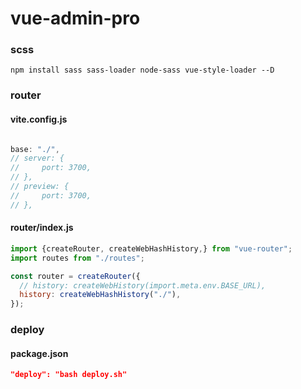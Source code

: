 # vue-admin-pro

### scss

```
npm install sass sass-loader node-sass vue-style-loader --D
```

### router

#### vite.config.js
```js

base: "./",
// server: {
//     port: 3700,
// },
// preview: {
//     port: 3700,
// },
```

#### router/index.js

```js
import {createRouter, createWebHashHistory,} from "vue-router";
import routes from "./routes";

const router = createRouter({
  // history: createWebHistory(import.meta.env.BASE_URL),
  history: createWebHashHistory("./"),
});
```


### deploy

#### package.json
```json
"deploy": "bash deploy.sh"
```